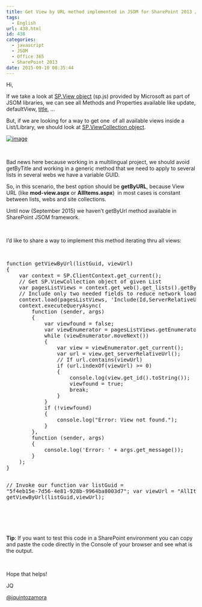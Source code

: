 ```yaml
---
title: Get View by URL method implemented in JSOM for SharePoint 2013 / Office 365
tags:
  - English
url: 438.html
id: 438
categories:
  - javascript
  - JSOM
  - Office 365
  - SharePoint 2013
date: 2015-09-10 08:35:44
---
```


Hi,

If we take a look at [SP.View object](https://msdn.microsoft.com/en-us/library/office/jj245986.aspx) (sp.js) provided by Microsoft as part of JSOM libraries, we can see all Methods and Properties available like update, defaultView, [title](https://msdn.microsoft.com/en-us/library/office/jj247235.aspx), …

But, if we are looking for a way to get one  of all available views inside a List/Library, we should look at [SP.ViewCollection object](https://msdn.microsoft.com/en-us/library/office/jj245325.aspx).

[![image](https://blog.josequinto.com/wp-content/uploads/2015/09/image_thumb1.png "image")](https://blog.josequinto.com/wp-content/uploads/2015/09/image1.png)

&nbsp;

Bad news here because working in a multilingual project, we should avoid getByTitle and working in a generic method that we need to apply to several lists in several webs we have a variable GUID.

So, in this scenario, the best option should be **getByURL**, because View URL (like **mod-view.aspx** or **AllItems.aspx**)  in most cases is constant between lists, webs and site collections.

Until now (September 2015) we haven’t getByUrl method available in SharePoint JSOM framework.

&nbsp;

I’d like to share a way to implement this method iterating thru all views:

&nbsp;
<div id="codeSnippetWrapper">
<pre class="js">function getViewByUrl(listGuid, viewUrl) 
{    
    var context = SP.ClientContext.get_current();
    // Get SP.ViewCollection object of given List
    var pagesListViews = context.get_web().get_lists().getById(listGuid).get_views();
    // Include only two needed fields to reduce network load
    context.load(pagesListViews, 'Include(Id,ServerRelativeUrl)');
    context.executeQueryAsync(
        function (sender, args) 
        {
            var viewfound = false;
            var viewEnumerator = pagesListViews.getEnumerator();
            while (viewEnumerator.moveNext()) 
            {
                var view = viewEnumerator.get_current();
                var url = view.get_serverRelativeUrl();
                // If url.contains(viewUrl)
                if (url.indexOf(viewUrl) >= 0)
                {
                    console.log(view.get_id().toString());
                    viewfound = true;
                    break;
                }
            }
            if (!viewfound)
            {
                console.log("Error: View not found.");
            }
        }, 
        function (sender, args) 
        {
            console.log('Error: ' + args.get_message());
        }
    );
}

// Invoke our function
var listGuid = "5f4eb15e-7d56-4e81-928b-9964ba8003d7";
var viewUrl = "AllItems.aspx";
getViewByUrl(listGuid,viewUrl);

</pre>
&nbsp;

</div>
&nbsp;

**Tip**: If you want to test this code in a SharePoint environment you can copy and paste the code directly in the Console of your browser and see what is the output.

&nbsp;

Hope that helps!

JQ

[@jquintozamora](https://twitter.com/jquintozamora)